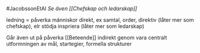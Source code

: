 #JacobssonEtAl 
*Se även [[Chefskap och ledarskap]]*

ledning = påverka människor direkt, ex samtal, order, direktiv (låter mer som chefskap), elr stödja inspriera (låter mer som ledarskap)

Går även ut på påverka [[Beteende]] indirekt genom vara centralt utformningen av mål, startegier, formella strukturer